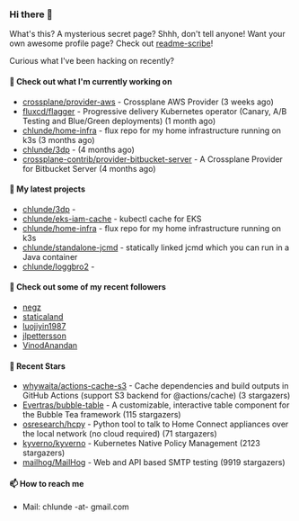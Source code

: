 ### Hi there 👋

What's this? A mysterious secret page? Shhh, don't tell anyone!
Want your own awesome profile page? Check out [readme-scribe](https://github.com/muesli/readme-scribe)!

Curious what I've been hacking on recently?

#### 👷 Check out what I'm currently working on

- [crossplane/provider-aws](https://github.com/crossplane/provider-aws) - Crossplane AWS Provider (3 weeks ago)
- [fluxcd/flagger](https://github.com/fluxcd/flagger) - Progressive delivery Kubernetes operator (Canary, A/B Testing and Blue/Green deployments) (1 month ago)
- [chlunde/home-infra](https://github.com/chlunde/home-infra) - flux repo for my home infrastructure running on k3s  (3 months ago)
- [chlunde/3dp](https://github.com/chlunde/3dp) -  (4 months ago)
- [crossplane-contrib/provider-bitbucket-server](https://github.com/crossplane-contrib/provider-bitbucket-server) - A Crossplane Provider for Bitbucket Server (4 months ago)

#### 🌱 My latest projects

- [chlunde/3dp](https://github.com/chlunde/3dp) - 
- [chlunde/eks-iam-cache](https://github.com/chlunde/eks-iam-cache) - kubectl cache for EKS
- [chlunde/home-infra](https://github.com/chlunde/home-infra) - flux repo for my home infrastructure running on k3s 
- [chlunde/standalone-jcmd](https://github.com/chlunde/standalone-jcmd) - statically linked jcmd which you can run in a Java container
- [chlunde/loggbro2](https://github.com/chlunde/loggbro2) - 



#### 👯 Check out some of my recent followers

- [negz](https://github.com/negz)
- [staticaland](https://github.com/staticaland)
- [luojiyin1987](https://github.com/luojiyin1987)
- [jlpettersson](https://github.com/jlpettersson)
- [VinodAnandan](https://github.com/VinodAnandan)

#### 🌟 Recent Stars

- [whywaita/actions-cache-s3](https://github.com/whywaita/actions-cache-s3) - Cache dependencies and build outputs in GitHub Actions (support S3 backend for @actions/cache) (3 stargazers)
- [Evertras/bubble-table](https://github.com/Evertras/bubble-table) - A customizable, interactive table component for the Bubble Tea framework (115 stargazers)
- [osresearch/hcpy](https://github.com/osresearch/hcpy) - Python tool to talk to Home Connect appliances over the local network (no cloud required) (71 stargazers)
- [kyverno/kyverno](https://github.com/kyverno/kyverno) - Kubernetes Native Policy Management (2123 stargazers)
- [mailhog/MailHog](https://github.com/mailhog/MailHog) - Web and API based SMTP testing (9919 stargazers)

#### 📫 How to reach me

- Mail: chlunde -at- gmail.com
